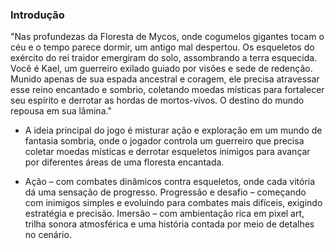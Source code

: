### Introdução

"Nas profundezas da Floresta de Mycos, onde cogumelos gigantes tocam o céu e o tempo parece dormir, um antigo mal despertou. Os esqueletos do exército do rei traidor emergiram do solo, assombrando a terra esquecida. Você é Kael, um guerreiro exilado guiado por visões e sede de redenção. Munido apenas de sua espada ancestral e coragem, ele precisa atravessar esse reino encantado e sombrio, coletando moedas místicas para fortalecer seu espírito e derrotar as hordas de mortos-vivos. O destino do mundo repousa em sua lâmina."

- A ideia principal do jogo é misturar ação e exploração em um mundo de fantasia sombria, onde o jogador controla um guerreiro que precisa coletar moedas místicas e derrotar esqueletos inimigos para avançar por diferentes áreas de uma floresta encantada.

- Ação – com combates dinâmicos contra esqueletos, onde cada vitória dá uma sensação de progresso.
Progressão e desafio – começando com inimigos simples e evoluindo para combates mais difíceis, exigindo estratégia e precisão.
Imersão – com ambientação rica em pixel art, trilha sonora atmosférica e uma história contada por meio de detalhes no cenário.


